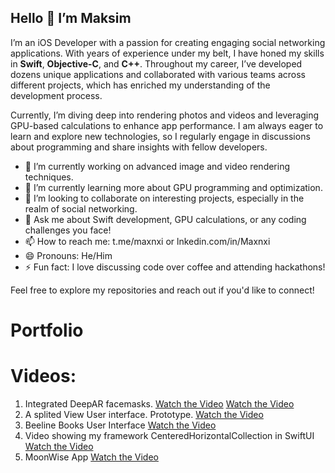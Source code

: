 ## Hello 👋 I’m Maksim

I’m an iOS Developer with a passion for creating engaging social networking applications. With years of experience under my belt, I have honed my skills in **Swift**, **Objective-C**, and **C++**. Throughout my career, I’ve developed dozens unique applications and collaborated with various teams across different projects, which has enriched my understanding of the development process.

Currently, I’m diving deep into rendering photos and videos and leveraging GPU-based calculations to enhance app performance. I am always eager to learn and explore new technologies, so I regularly engage in discussions about programming and share insights with fellow developers.

- 🔭 I’m currently working on advanced image and video rendering techniques.
- 🌱 I’m currently learning more about GPU programming and optimization.
- 👯 I’m looking to collaborate on interesting projects, especially in the realm of social networking.
- 💬 Ask me about Swift development, GPU calculations, or any coding challenges you face!
- 📫 How to reach me: t.me/maxnxi or lnkedin.com/in/Maxnxi
- 😄 Pronouns: He/Him
- ⚡ Fun fact: I love discussing code over coffee and attending hackathons!

Feel free to explore my repositories and reach out if you'd like to connect!

# Portfolio
# Videos:
1) Integrated DeepAR facemasks.
[Watch the Video](https://youtube.com/shorts/vorGbrgUgxM?feature=share)
[Watch the Video](https://youtu.be/m6XELwsVxKs)
3) A splited View User interface. Prototype.
[Watch the Video](https://youtube.com/shorts/jPbrK47lQbY?feature=share)
4) Beeline Books User Interface
[Watch the Video](https://youtube.com/shorts/Eipcz3E6wzo?feature=share)
5) Video showing my framework CenteredHorizontalCollection in SwiftUI
[Watch the Video](https://youtube.com/shorts/xr6UlLfU6L0?feature=share)
6) MoonWise App
[Watch the Video](https://youtube.com/shorts/PI3fyV24Afw)
